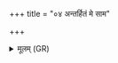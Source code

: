 +++
title = "०४ अन्तर्हितं मे साम"

+++
<details><summary>मूलम् (GR)</summary>

अन्तर्हितं मे साम प्रस्तुतम्  
अन्तर्हितः परमेष्ठी प्रजापतिः ।  
(…) ॥ +++(see 1cd)+++
</details>
